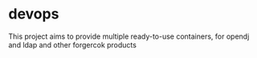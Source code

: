 # devops

This project aims to provide multiple ready-to-use containers, for opendj and ldap and other forgercok products
